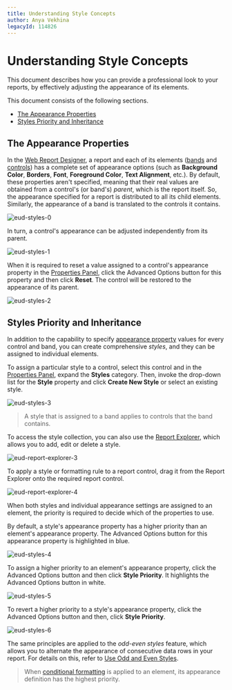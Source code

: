 ```yaml
---
title: Understanding Style Concepts
author: Anya Vekhina
legacyId: 114826
---
```

# Understanding Style Concepts
This document describes how you can provide a professional look to your reports, by effectively adjusting the appearance of its elements.

This document consists of the following sections.
* [The Appearance Properties](#properties)
* [Styles Priority and Inheritance](#inheritance)

## <a name="properties"/>The Appearance Properties
In the [Web Report Designer](../../../report-designer.md), a report and each of its elements ([bands](../../report-elements/report-bands.md) and [controls](../../report-elements/report-controls.md)) has a complete set of appearance options (such as **Background Color**, **Borders**, **Font**, **Foreground Color**, **Text Alignment**, etc.). By default, these properties aren't specified, meaning that their real values are obtained from a control's (or band's) _parent_, which is the report itself. So, the appearance specified for a report is distributed to all its child elements. Similarly, the appearance of a band is translated to the controls it contains.

![eud-styles-0](../../../../images/img120191.png)

In turn, a control's appearance can be adjusted independently from its parent.

![eud-styles-1](../../../../images/img120192.png)

When it is required to reset a value assigned to a control's appearance property in the [Properties Panel](../../interface-elements/properties-panel.md), click the Advanced Options button for this property and then click **Reset**. The control will be restored to the appearance of its parent.

![eud-styles-2](../../../../images/img120193.png)

## <a name="inheritance"/>Styles Priority and Inheritance
In addition to the capability to specify [appearance property](#properties) values for every control and band, you can create comprehensive _styles_, and they can be assigned to individual elements.

To assign a particular style to a control, select this control and in the [Properties Panel](../../interface-elements/properties-panel.md), expand the **Styles** category. Then, invoke the drop-down list for the **Style** property and click **Create New Style** or select an existing style.

![eud-styles-3](../../../../images/img120194.png)

> A style that is assigned to a band applies to controls that the band contains.

To access the style collection, you can also use the [Report Explorer](../../interface-elements/report-explorer.md), which allows you to add, edit or delete a style.

![eud-report-explorer-3](../../../../images/img120129.png)

To apply a style or formatting rule to a report control, drag it from the Report Explorer onto the required report control.

![eud-report-explorer-4](../../../../images/img120130.png)

When both styles and individual appearance settings are assigned to an element, the priority is required to decide which of the properties to use.

By default, a style's appearance property has a higher priority than an element's appearance property. The Advanced Options button for this appearance property is highlighted in blue.

![eud-styles-4](../../../../images/img120195.png)

To assign a higher priority to an element's appearance property, click the Advanced Options button and then click **Style Priority**. It highlights the Advanced Options button in white.

![eud-styles-5](../../../../images/img120196.png)

To revert a higher priority to a style's appearance property, click the Advanced Options button and then, click **Style Priority**.

![eud-styles-6](../../../../images/img120197.png)

The same principles are applied to the _odd-even styles_ feature, which allows you to alternate the appearance of consecutive data rows in your report. For details on this, refer to [Use Odd and Even Styles](use-odd-and-even-styles.md).

> When [conditional formatting](conditionally-change-a-controls-appearance.md) is applied to an element, its appearance definition has the highest priority.
